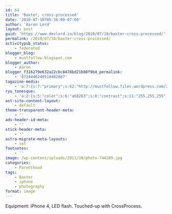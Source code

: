 ```yaml
---
id: 64
title: 'Baxter, cross-processed'
date: '2010-07-10T05:36:00-07:00'
author: 'Aaron Lord'
layout: post
guid: 'https://www.devlord.io/blog/2010/07/10/baxter-cross-processed/'
permalink: /2010/07/10/baxter-cross-processed/
activitypub_status:
    - federated
blogger_blog:
    - mustfollow.blogspot.com
blogger_author:
    - Aaron
blogger_f316279e632a22cbc8478bd21b80f9b4_permalink:
    - '8724440240518482887'
tagazine-media:
    - 'a:7:{s:7:"primary";s:62:"http://mustfollow.files.wordpress.com/2010/07/photo-744189.jpg";s:6:"images";a:1:{s:62:"http://mustfollow.files.wordpress.com/2010/07/photo-744189.jpg";a:6:{s:8:"file_url";s:62:"http://mustfollow.files.wordpress.com/2010/07/photo-744189.jpg";s:5:"width";s:4:"1600";s:6:"height";s:4:"1195";s:4:"type";s:5:"image";s:4:"area";s:7:"1912000";s:9:"file_path";s:0:"";}}s:6:"videos";a:0:{}s:11:"image_count";s:1:"1";s:6:"author";s:8:"28099389";s:7:"blog_id";s:8:"28571045";s:9:"mod_stamp";s:19:"2011-10-19 00:04:05";}'
ryu_tonesque:
    - 'a:2:{s:5:"color";s:6:"a68263";s:8:"contrast";s:11:"255,255,255";}'
ast-site-content-layout:
    - default
theme-transparent-header-meta:
    - ''
adv-header-id-meta:
    - ''
stick-header-meta:
    - ''
astra-migrate-meta-layouts:
    - set
footnotes:
    - ''
image: /wp-content/uploads/2011/10/photo-744189.jpg
categories:
    - Parenthood
tags:
    - Baxter
    - iphone
    - photography
format: image
---
```


<p class="mobile-photo">Equipment: iPhone 4, LED flash. Touched-up with CrossProcess.</p>

<div class="blogger-post-footer"><img alt="" width="1" height="1" /></div>